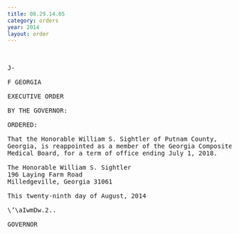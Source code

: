 ```yaml
---
title: 08.29.14.05
category: orders
year: 2014
layout: order
---
```


<pre>   

J-

F GEORGIA

EXECUTIVE ORDER

BY THE GOVERNOR:

ORDERED:

That the Honorable William S. Sightler of Putnam County,
Georgia, is reappointed as a member of the Georgia Composite
Medical Board, for a term of office ending July 1, 2018.

The Honorable William S. Sightler
196 Laying Farm Road
Milledgeville, Georgia 31061

This twenty-ninth day of August, 2014

\’\aIwmDw.2..

GOVERNOR

</pre>
